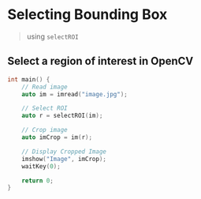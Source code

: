 # Selecting Bounding Box

> using `selectROI`

## Select a region of interest in OpenCV

```cpp
int main() {
    // Read image
    auto im = imread("image.jpg");

    // Select ROI
    auto r = selectROI(im);

    // Crop image
    auto imCrop = im(r);

    // Display Cropped Image
    imshow("Image", imCrop);
    waitKey(0);

    return 0;
}
```
